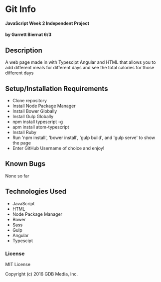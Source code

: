 # Git Info

#### JavaScript Week 2 Independent Project

#### by Garrett Biernat 6/3
## Description
A web page made in with Typescipt Angular and HTML that allows you to add different meals for different days and see the total calories for those different days

## Setup/Installation Requirements

* Clone repository
* Install Node Package Manager
* Install Bower Globally
* Install Gulp Globally
* npm install typescript -g
* apm install atom-typescript
* Install Ruby
* Run 'npm install', 'bower install', 'gulp build', and 'gulp serve' to show the page
* Enter GitHub Username of choice and enjoy!

## Known Bugs
None so far

## Technologies Used
* JavaScript
* HTML
* Node Package Manager
* Bower
* Sass
* Gulp
* Angular
* Typescipt

### License

MIT License

Copyright (c) 2016 GDB Media, Inc.
